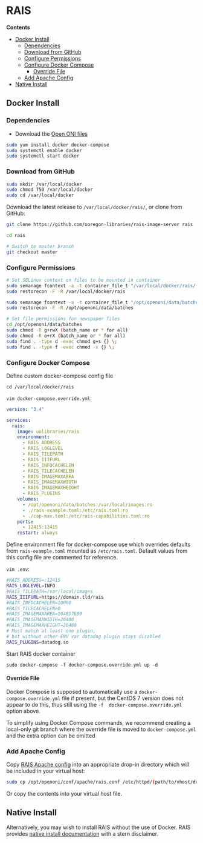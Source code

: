 # RAIS

**Contents**

- [Docker Install](#docker-install)
    - [Dependencies](#dependencies)
    - [Download from GitHub](#download-from-github)
    - [Configure Permissions](#configure-permissions)
    - [Configure Docker Compose](#configure-docker-compose)
        - [Override File](#override-file)
    - [Add Apache Config](#add-apache-config)
- [Native Install](#native-install)

## Docker Install

### Dependencies
- Download the [Open ONI files](/docs/install/centos/README.md#open-oni-files)

```bash
sudo yum install docker docker-compose
sudo systemctl enable docker
sudo systemctl start docker
```

### Download from GitHub

```bash
sudo mkdir /var/local/docker
sudo chmod 750 /var/local/docker
sudo cd /var/local/docker
```
Download the latest release to `/var/local/docker/rais/`, or clone from GitHub:

```bash
git clone https://github.com/uoregon-libraries/rais-image-server rais

cd rais

# Switch to master branch
git checkout master
```

### Configure Permissions
```bash
# Set SELinux context on files to be mounted in container
sudo semanage fcontext -a -t container_file_t "/var/local/docker/rais/(?:cap-max|rais-example)\.toml"
sudo restorecon -F -R /var/local/docker/rais

sudo semanage fcontext -a -t container_file_t "/opt/openoni/data/batches(/.*)?"
sudo restorecon -F -R /opt/openoni/data/batches

# Set file permissions for newspaper files
cd /opt/openoni/data/batches
sudo chmod -R g+rwX (batch_name or * for all)
sudo chmod -R o+rX (batch_name or * for all)
sudo find . -type d -exec chmod g+s {} \;
sudo find . -type f -exec chmod -x {} \;
```

### Configure Docker Compose
Define custom docker-compose config file

`cd /var/local/docker/rais`

`vim docker-compose.override.yml`:
```yml
version: "3.4"

services:
  rais:
    image: uolibraries/rais
    environment:
      - RAIS_ADDRESS
      - RAIS_LOGLEVEL
      - RAIS_TILEPATH
      - RAIS_IIIFURL
      - RAIS_INFOCACHELEN
      - RAIS_TILECACHELEN
      - RAIS_IMAGEMAXAREA
      - RAIS_IMAGEMAXWIDTH
      - RAIS_IMAGEMAXHEIGHT
      - RAIS_PLUGINS
    volumes:
      - /opt/openoni/data/batches:/var/local/images:ro
      - ./rais-example.toml:/etc/rais.toml:ro
      - ./cap-max.toml:/etc/rais-capabilities.toml:ro
    ports:
      - 12415:12415
    restart: always
```

Define environment file for docker-compose use which overrides defaults
from `rais-example.toml` mounted as `/etc/rais.toml`. Default values from this
config file are commented for reference.

`vim .env`:
```bash
#RAIS_ADDRESS=:12415
RAIS_LOGLEVEL=INFO
#RAIS_TILEPATH=/var/local/images
RAIS_IIIFURL=https://domain.tld/rais
#RAIS_INFOCACHELEN=10000
#RAIS_TILECACHELEN=0
#RAIS_IMAGEMAXAREA=104857600
#RAIS_IMAGEMAXWIDTH=20480
#RAIS_IMAGEMAXHEIGHT=20480
# Must match at least one plugin,
# but without other ENV var datadog plugin stays disabled
RAIS_PLUGINS=datadog.so
```

Start RAIS docker container

`sudo docker-compose -f docker-compose.override.yml up -d`

#### Override File
Docker Compose is supposed to automatically use a `docker-compose.override.yml`
file if present, but the CentOS 7 version does not appear to do this, thus still
using the `-f  docker-compose.override.yml` option above.

To simplify using Docker Compose commands, we recommend creating a local-only
git branch where the override file is moved to `docker-compose.yml` and the
extra option can be omitted

### Add Apache Config
Copy [RAIS Apache config](/conf/apache/rais.conf) into an appropriate
drop-in directory which will be included in your virtual host:

```bash
sudo cp /opt/openoni/conf/apache/rais.conf /etc/httpd/(path/to/vhost/drop-in-dir)/
```

Or copy the contents into your virtual host file.

## Native Install
Alternatively, you may wish to install RAIS without the use of Docker. RAIS
provides [native install
documentation](https://github.com/uoregon-libraries/rais-image-server/wiki/Manual-Setup)
with a stern disclaimer.
